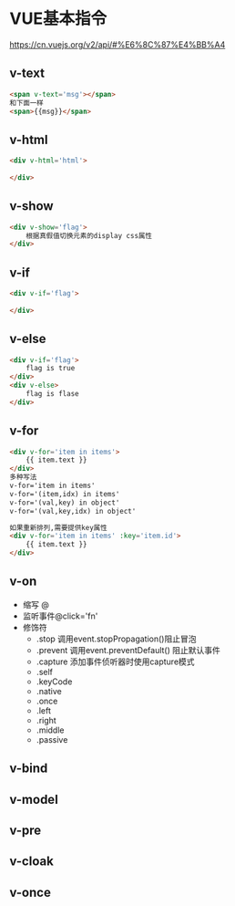 # VUE基本指令

https://cn.vuejs.org/v2/api/#%E6%8C%87%E4%BB%A4

## v-text

```html
<span v-text='msg'></span>
和下面一样
<span>{{msg}}</span>
```



## v-html

```html
<div v-html='html'>
    
</div>
```



## v-show

```html
<div v-show='flag'>
    根据真假值切换元素的display css属性
</div>
```

## v-if

```html
<div v-if='flag'>
    
</div>
```

## v-else

```html
<div v-if='flag'>
    flag is true
</div>
<div v-else>
    flag is flase
</div>
```

## v-for

```html
<div v-for='item in items'>
    {{ item.text }}
</div>
多种写法
v-for='item in items'
v-for='(item,idx) in items'
v-for='(val,key) in object'
v-for='(val,key,idx) in object'

如果重新排列,需要提供key属性
<div v-for='item in items' :key='item.id'>
    {{ item.text }}
</div>
```

## v-on

- 缩写 @
- 监听事件@click='fn'
- 修饰符
  - .stop 调用event.stopPropagation()阻止冒泡
  - .prevent 调用event.preventDefault() 阻止默认事件
  - .capture 添加事件侦听器时使用capture模式
  - .self 
  - .keyCode
  - .native
  - .once
  - .left
  - .right
  - .middle
  - .passive

## v-bind

## v-model

## v-pre

## v-cloak

## v-once

